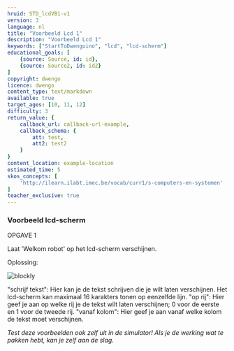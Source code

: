 ```yaml
---
hruid: STD_lcdVB1-v1
version: 3
language: nl
title: "Voorbeeld Lcd 1"
description: "Voorbeeld Lcd 1"
keywords: ["StartToDwenguino", "lcd", "lcd-scherm"]
educational_goals: [
    {source: Source, id: id}, 
    {source: Source2, id: id2}
]
copyright: dwengo
licence: dwengo
content_type: text/markdown
available: true
target_ages: [10, 11, 12]
difficulty: 3
return_value: {
    callback_url: callback-url-example,
    callback_schema: {
        att: test,
        att2: test2
    }
}
content_location: example-location
estimated_time: 5
skos_concepts: [
    'http://ilearn.ilabt.imec.be/vocab/curr1/s-computers-en-systemen'
]
teacher_exclusive: true
---
```

### Voorbeeld lcd-scherm

OPGAVE 1

Laat 'Welkom robot' op het lcd-scherm verschijnen.

Oplossing:

![blockly](@learning-object/LCDM1-v1/nl/3)

"schrijf tekst": Hier kan je de tekst schrijven die je wilt laten verschijnen. Het lcd-scherm kan maximaal 16 karakters tonen op eenzelfde lijn. 
"op rij": Hier geef je aan op welke rij je de tekst wilt laten verschijnen; 0 voor de eerste en 1 voor de tweede rij.
"vanaf kolom": Hier geef je aan vanaf welke kolom de tekst moet verschijnen.

*Test deze voorbeelden ook zelf uit in de simulator! Als je de werking wat te pakken hebt, kan je zelf aan de slag.*